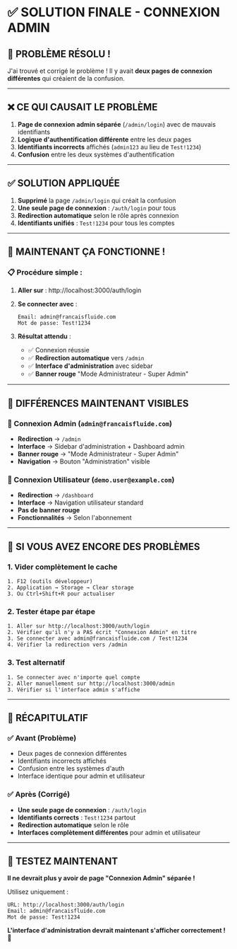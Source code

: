 # ✅ **SOLUTION FINALE - CONNEXION ADMIN**

## 🎯 **PROBLÈME RÉSOLU !**

J'ai trouvé et corrigé le problème ! Il y avait **deux pages de connexion différentes** qui créaient de la confusion.

---

## ❌ **CE QUI CAUSAIT LE PROBLÈME**

1. **Page de connexion admin séparée** (`/admin/login`) avec de mauvais identifiants
2. **Logique d'authentification différente** entre les deux pages
3. **Identifiants incorrects** affichés (`admin123` au lieu de `Test!1234`)
4. **Confusion** entre les deux systèmes d'authentification

---

## ✅ **SOLUTION APPLIQUÉE**

1. **Supprimé** la page `/admin/login` qui créait la confusion
2. **Une seule page de connexion** : `/auth/login` pour tous
3. **Redirection automatique** selon le rôle après connexion
4. **Identifiants unifiés** : `Test!1234` pour tous les comptes

---

## 🚀 **MAINTENANT ÇA FONCTIONNE !**

### **📋 Procédure simple :**

1. **Aller sur** : http://localhost:3000/auth/login
   
2. **Se connecter avec** :
   ```
   Email: admin@francaisfluide.com
   Mot de passe: Test!1234
   ```

3. **Résultat attendu** :
   - ✅ Connexion réussie
   - ✅ **Redirection automatique** vers `/admin`
   - ✅ **Interface d'administration** avec sidebar
   - ✅ **Banner rouge** "Mode Administrateur - Super Admin"

---

## 🎯 **DIFFÉRENCES MAINTENANT VISIBLES**

### **👑 Connexion Admin** (`admin@francaisfluide.com`)
- **Redirection** → `/admin`
- **Interface** → Sidebar d'administration + Dashboard admin
- **Banner rouge** → "Mode Administrateur - Super Admin"
- **Navigation** → Bouton "Administration" visible

### **👤 Connexion Utilisateur** (`demo.user@example.com`)
- **Redirection** → `/dashboard`
- **Interface** → Navigation utilisateur standard
- **Pas de banner rouge**
- **Fonctionnalités** → Selon l'abonnement

---

## 🔧 **SI VOUS AVEZ ENCORE DES PROBLÈMES**

### **1. Vider complètement le cache**
```
1. F12 (outils développeur)
2. Application → Storage → Clear storage
3. Ou Ctrl+Shift+R pour actualiser
```

### **2. Tester étape par étape**
```
1. Aller sur http://localhost:3000/auth/login
2. Vérifier qu'il n'y a PAS écrit "Connexion Admin" en titre
3. Se connecter avec admin@francaisfluide.com / Test!1234
4. Vérifier la redirection vers /admin
```

### **3. Test alternatif**
```
1. Se connecter avec n'importe quel compte
2. Aller manuellement sur http://localhost:3000/admin
3. Vérifier si l'interface admin s'affiche
```

---

## 🎊 **RÉCAPITULATIF**

### **✅ Avant (Problème)**
- Deux pages de connexion différentes
- Identifiants incorrects affichés
- Confusion entre les systèmes d'auth
- Interface identique pour admin et utilisateur

### **✅ Après (Corrigé)**
- **Une seule page de connexion** : `/auth/login`
- **Identifiants corrects** : `Test!1234` partout
- **Redirection automatique** selon le rôle
- **Interfaces complètement différentes** pour admin et utilisateur

---

## 🎯 **TESTEZ MAINTENANT**

**Il ne devrait plus y avoir de page "Connexion Admin" séparée !**

Utilisez uniquement :
```
URL: http://localhost:3000/auth/login
Email: admin@francaisfluide.com
Mot de passe: Test!1234
```

**L'interface d'administration devrait maintenant s'afficher correctement ! 🚀**
